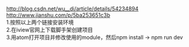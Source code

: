 http://blog.csdn.net/wu__di/article/details/54234894<br/>
http://www.jianshu.com/p/5ba253651c3b<br/>
1.按照以上两个链接安装环境<br/>
2.在iview官网上下载脚手架创建项目<br/>
3.用atom打开项目并修改使用的module，然后npm install -> npm run dev<br/>
